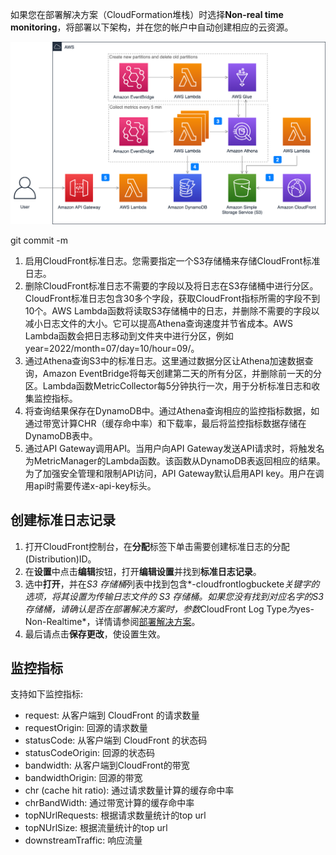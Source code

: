 如果您在部署解决方案（CloudFormation堆栈）时选择**Non-real time monitoring**，将部署以下架构，并在您的帐户中自动创建相应的云资源。

![non-real-time-monitoring](../../images/non-real-time-monitoring.png)

git commit -m
1. 启用CloudFront标准日志。您需要指定一个S3存储桶来存储CloudFront标准日志。
2. 删除CloudFront标准日志不需要的字段以及将日志在S3存储桶中进行分区。CloudFront标准日志包含30多个字段，获取CloudFront指标所需的字段不到10个。AWS Lambda函数将读取S3存储桶中的日志，并删除不需要的字段以减小日志文件的大小。它可以提高Athena查询速度并节省成本。AWS Lambda函数会把日志移动到文件夹中进行分区，例如year=2022/month=07/day=10/hour=09/。
3. 通过Athena查询S3中的标准日志。这里通过数据分区让Athena加速数据查询，Amazon EventBridge将每天创建第二天的所有分区，并删除前一天的分区。Lambda函数MetricCollector每5分钟执行一次，用于分析标准日志和收集监控指标。
4. 将查询结果保存在DynamoDB中。通过Athena查询相应的监控指标数据，如通过带宽计算CHR（缓存命中率）和下载率，最后将监控指标数据存储在DynamoDB表中。
5. 通过API Gateway调用API。当用户向API Gateway发送API请求时，将触发名为MetricManager的Lambda函数。该函数从DynamoDB表返回相应的结果。为了加强安全管理和限制API访问，API Gateway默认启用API key。用户在调用api时需要传递x-api-key标头。

## 创建标准日志记录
1. 打开CloudFront控制台，在**分配**标签下单击需要创建标准日志的分配(Distribution)ID。
2. 在**设置**中点击**编辑**按钮，打开**编辑设置**并找到**标准日志记录**。
3. 选中**打开**，并在*S3 存储桶*列表中找到包含*-cloudfrontlogbuckete*关键字的选项，将其设置为传输日志文件的 S3 存储桶。如果您没有找到对应名字的S3存储桶，请确认是否在部署解决方案时，参数*CloudFront Log Type*为*yes-Non-Realtime*，详情请参阅[部署解决方案](../deployment.md#_1)。
4. 最后请点击**保存更改**，使设置生效。

## 监控指标 

支持如下监控指标:

- request: 从客户端到 CloudFront 的请求数量
- requestOrigin: 回源的请求数量
- statusCode: 从客户端到 CloudFront 的状态码
- statusCodeOrigin: 回源的状态码
- bandwidth: 从客户端到CloudFront的带宽
- bandwidthOrigin: 回源的带宽
- chr (cache hit ratio): 通过请求数量计算的缓存命中率
- chrBandWidth: 通过带宽计算的缓存命中率
- topNUrlRequests: 根据请求数量统计的top url
- topNUrlSize: 根据流量统计的top url
- downstreamTraffic: 响应流量

